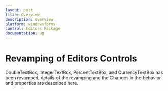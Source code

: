 ```yaml
---
layout: post
title: Overview
description: overview
platform: windowsforms
control: Editors Package
documentation: ug
---
```


# Revamping of Editors Controls

DoubleTextBox, IntegerTextBox, PercentTextBox, and CurrencyTextBox has been revamped, details of the revamping and the Changes in the behavior and properties are described here.
